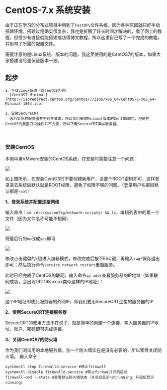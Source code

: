 # CentOS-7.x 系统安装

由于正在学习的分布式项目中用到了`FastDFS`文件系统，因为各种原因就只好手动搭建环境。搭建过程确实很复杂，我也是折腾了好长时间才解决的，看了网上的教程，但很少有直接就能搭建成功得博文教程，所以这里自己写了一个完成的教程，并附带了所需的配置文件。

需要注意的是Linux系统、版本的问题，我这里使用的是CentOS7的版本，如果大家搭建请尽量保证版本一致。

<!--more-->

## 起步

```
1、下载Linux系统（以CentOS为例）
  [CentOS7-Minimal](http://isoredirect.centos.org/centos/7/isos/x86_64/CentOS-7-x86_64-Minimal-1804.iso)
  
2、安装SecureCRT
  因为实际的服务器并不存在桌面，所以我们安装Minimal版本的CentOS即可，但是在CentOS的黑窗口中操作并不方便，所以下载SecureCRT操纵服务器。
```

<br/>

### 安装CentOS

本例中用VMware安装的CentOS系统，在安装时需要注意一个问题：

![](https://tycoding.cn/2018/08/29/fastdfs/1.png)

如上图所示，在安装CentOS时不要创建新用户，设置个ROOT密码即可，这样登录进去系统后默认就是ROOT权限，避免了权限不够的问题。（登录用户名密码默认都是`root`）

**1、登录系统并配置连接网络**

输入命令：`cd /etc/sysconfig/network-scripts/ && ls`，编辑列表中的第一个文件（因为文件名称可能不相同）

![](https://tycoding.cn/2018/08/29/fastdfs/2.png)

将最后行的`no`改成`yes`即可

![](https://tycoding.cn/2018/08/29/fastdfs/3.png)

修改点击键盘的`i`键进入编辑模式，修改完成后按下ESC键，再输入`:wq!`保存退出即可；然后执行命令`service network restart`重启服务。

此时已经完成了CentOS的联网，输入命令`ip addr`查看服务器的IP地址（如果联网成功，会出现192.168.xx.xx类似这样的IP地址）：

![](https://tycoding.cn/2018/08/29/fastdfs/4.png)

这个IP地址即使此服务器的外网IP，即我们要用SecureCRT连接的服务器的IP

**2、使用SecureCRT连接服务器**

SecureCRT的使用方法不在说了，就是简单的创建一个连接，输入服务器的IP地址、账户、密码即可完成连接。

**3、关闭CentOS7的防火墙**

作为我们测试用的本地服务器，加一个防火墙实在是没有必要的，所以索性关闭防火墙。
输入命令：
```
systemctl stop firewalld.service #停止firewall
systemctl disable firewalld.service #禁止firewall开机启动
firewall-cmd --state #查看默认防火墙状态（关闭后显示notrunning，开启后显示running）
```